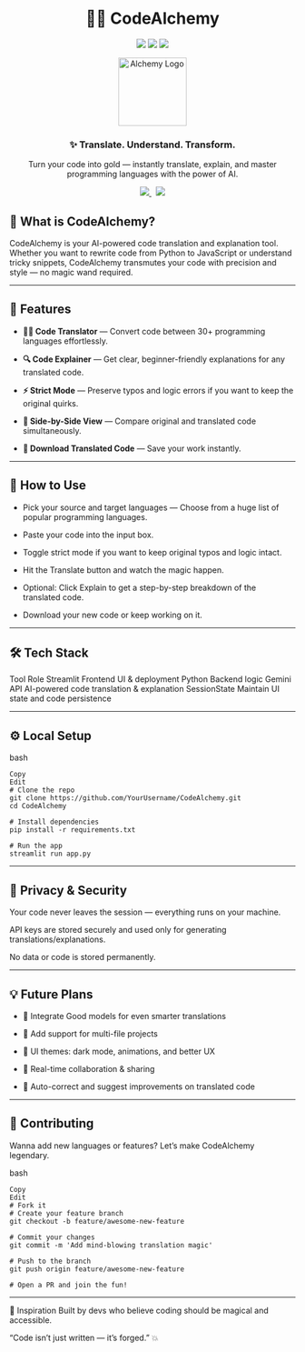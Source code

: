 <h1 align="center">🕵️‍♂️ CodeAlchemy</h1>
<p align="center"> 
  <img src="https://img.shields.io/badge/status-in%20progress-yellow?style=flat-square" /> 
  <img src="https://img.shields.io/badge/Built%20With-Streamlit-orange?style=flat-square" /> 
  <img src="https://img.shields.io/badge/Powered%20By-Gemini-blue?style=flat-square" /> 
</p> 
<p align="center"> 
  <img src="https://cdn-icons-png.flaticon.com/512/2920/2920318.png" width="120" alt="Alchemy Logo" /> 
</p> 
<h3 align="center">✨ Translate. Understand. Transform.</h3> 
<p align="center">
  Turn your code into gold — instantly translate, explain, and master programming languages with the power of AI.
</p> 
<p align="center"> 
  <a href="https://codealchemy.streamlit.app/" target="_blank"> <img src="https://img.shields.io/badge/Launch%20App-Click%20Here-critical?style=for-the-badge&logo=streamlit&logoColor=white" /> </a> &nbsp; 
  <a href="https://github.com/OnlyVenkatadanush/codealchemy" target="_blank"> <img src="https://img.shields.io/badge/GitHub-Repo-333?style=for-the-badge&logo=github" /> </a> 
</p>

## 🔮 What is CodeAlchemy?
CodeAlchemy is your AI-powered code translation and explanation tool. Whether you want to rewrite code from Python to JavaScript or understand tricky snippets, CodeAlchemy transmutes your code with precision and style — no magic wand required.

---

## 🚀 Features

- **🧙‍♂️ Code Translator** — Convert code between 30+ programming languages effortlessly.

- **🔍 Code Explainer** — Get clear, beginner-friendly explanations for any translated code.

- **⚡ Strict Mode** — Preserve typos and logic errors if you want to keep the original quirks.

- **👀 Side-by-Side View** — Compare original and translated code simultaneously.

- **💾 Download Translated Code** — Save your work instantly.

---

## 🎯 How to Use

- Pick your source and target languages — Choose from a huge list of popular programming languages.

- Paste your code into the input box.

- Toggle strict mode if you want to keep original typos and logic intact.

- Hit the Translate button and watch the magic happen.

- Optional: Click Explain to get a step-by-step breakdown of the translated code.

- Download your new code or keep working on it.

---

## 🛠️ Tech Stack
Tool	Role
Streamlit	Frontend UI & deployment
Python	Backend logic
Gemini API	AI-powered code translation & explanation
SessionState	Maintain UI state and code persistence

---

## ⚙️ Local Setup
bash
```
Copy
Edit
# Clone the repo
git clone https://github.com/YourUsername/CodeAlchemy.git
cd CodeAlchemy

# Install dependencies
pip install -r requirements.txt

# Run the app
streamlit run app.py
```

---

## 🔐 Privacy & Security
Your code never leaves the session — everything runs on your machine.

API keys are stored securely and used only for generating translations/explanations.

No data or code is stored permanently.

---

## 💡 Future Plans

- 🧠 Integrate Good models for even smarter translations

- 🔗 Add support for multi-file projects

- 🎨 UI themes: dark mode, animations, and better UX

- 🚀 Real-time collaboration & sharing

- 🤖 Auto-correct and suggest improvements on translated code

---

## 🤝 Contributing
Wanna add new languages or features? Let’s make CodeAlchemy legendary.

bash
```
Copy
Edit
# Fork it
# Create your feature branch
git checkout -b feature/awesome-new-feature

# Commit your changes
git commit -m 'Add mind-blowing translation magic'

# Push to the branch
git push origin feature/awesome-new-feature

# Open a PR and join the fun!
```
---

🧠 Inspiration
Built by devs who believe coding should be magical and accessible.

“Code isn’t just written — it’s forged.” 💥

